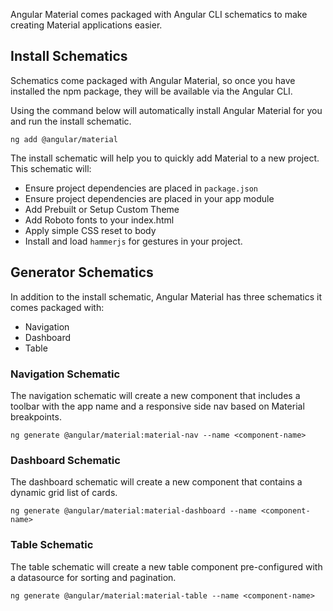 Angular Material comes packaged with Angular CLI schematics to make
creating Material applications easier.

## Install Schematics
Schematics come packaged with Angular Material, so once you have
installed the npm package, they will be available via the Angular CLI.

Using the command below will automatically install Angular Material for you
and run the install schematic.

```
ng add @angular/material
```

The install schematic will help you to quickly add Material to a new project. 
This schematic will:

- Ensure project dependencies are placed in `package.json`
- Ensure project dependencies are placed in your app module
- Add Prebuilt or Setup Custom Theme
- Add Roboto fonts to your index.html
- Apply simple CSS reset to body
- Install and load `hammerjs` for gestures in your project.

## Generator Schematics
In addition to the install schematic, Angular Material has three schematics it comes packaged with:

- Navigation
- Dashboard
- Table

### Navigation Schematic
The navigation schematic will create a new component that includes
a toolbar with the app name and a responsive side nav based on Material
breakpoints.

```
ng generate @angular/material:material-nav --name <component-name>
```

### Dashboard Schematic
The dashboard schematic will create a new component that contains
a dynamic grid list of cards.

```
ng generate @angular/material:material-dashboard --name <component-name>
```

### Table Schematic
The table schematic will create a new table component pre-configured
with a datasource for sorting and pagination.

```
ng generate @angular/material:material-table --name <component-name>
```
